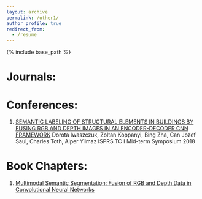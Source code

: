 ```yaml
---
layout: archive
permalink: /other1/
author_profile: true
redirect_from:
  - /resume
---
```


{% include base_path %}

Journals:
======



Conferences:
======
1. [SEMANTIC LABELING OF STRUCTURAL ELEMENTS IN BUILDINGS BY FUSING RGB AND DEPTH IMAGES IN AN ENCODER-DECODER CNN FRAMEWORK](https://www.int-arch-photogramm-remote-sens-spatial-inf-sci.net/XLII-1/225/2018/isprs-archives-XLII-1-225-2018.pdf) 
Dorota Iwaszczuk, Zoltan Koppanyi, Bing Zha, Can Jozef Saul, Charles Toth, Alper Yilmaz
ISPRS TC I Mid-term Symposium 2018


Book Chapters:
======
1. [Multimodal Semantic Segmentation: Fusion of RGB and Depth Data in Convolutional Neural Networks](https://www.sciencedirect.com/science/article/pii/B9780128173589000093)



